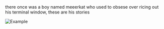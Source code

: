 there once was a boy named meeerkat who used to obsese over ricing out his
terminal window, these are his stories 



![Example](https://raw.github.com/immeeerkat2b2t/dotfiles/master/example.png)
